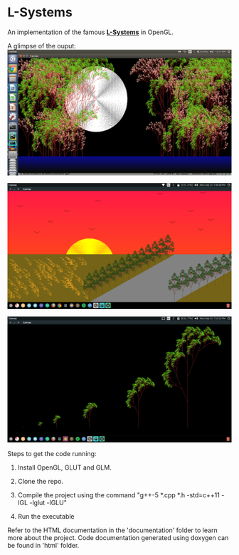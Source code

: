 # L-Systems

An implementation of the famous [**L-Systems**](https://en.wikipedia.org/wiki/L-system) in OpenGL.

A glimpse of the ouput:
![Image Night Scene](/images/blossoms.png)

![Image Sunset Scene](/images/rye.png)

![Evolution](/images/evo.png)

Steps to get the code running:

1. Install OpenGL, GLUT and GLM.

2. Clone the repo.

3. Compile the project using the command "g++-5 *.cpp *.h -std=c++11 -lGL -lglut -lGLU"

4. Run the executable

Refer to the HTML documentation in the 'documentation' folder to learn more about the project. Code documentation generated using doxygen can be found in 'html' folder.




